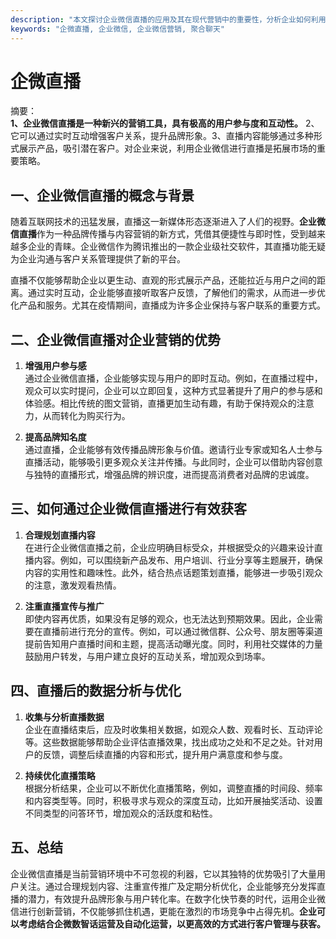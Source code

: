 ```yaml
---
description: "本文探讨企业微信直播的应用及其在现代营销中的重要性，分析企业如何利用直播进行有效获客。"
keywords: "企微直播, 企业微信, 企业微信营销, 聚合聊天"
---
```

# 企微直播

摘要：  
**1、企业微信直播是一种新兴的营销工具，具有极高的用户参与度和互动性。** 2、它可以通过实时互动增强客户关系，提升品牌形象。3、直播内容能够通过多种形式展示产品，吸引潜在客户。对企业来说，利用企业微信进行直播是拓展市场的重要策略。

## 一、企业微信直播的概念与背景

随着互联网技术的迅猛发展，直播这一新媒体形态逐渐进入了人们的视野。**企业微信直播**作为一种品牌传播与内容营销的新方式，凭借其便捷性与即时性，受到越来越多企业的青睐。企业微信作为腾讯推出的一款企业级社交软件，其直播功能无疑为企业沟通与客户关系管理提供了新的平台。

直播不仅能够帮助企业以更生动、直观的形式展示产品，还能拉近与用户之间的距离。通过实时互动，企业能够直接听取客户反馈，了解他们的需求，从而进一步优化产品和服务。尤其在疫情期间，直播成为许多企业保持与客户联系的重要方式。

## 二、企业微信直播对企业营销的优势

1. **增强用户参与感**  
通过企业微信直播，企业能够实现与用户的即时互动。例如，在直播过程中，观众可以实时提问，企业可以立即回复，这种方式显著提升了用户的参与感和体验感。相比传统的图文营销，直播更加生动有趣，有助于保持观众的注意力，从而转化为购买行为。

2. **提高品牌知名度**  
通过直播，企业能够有效传播品牌形象与价值。邀请行业专家或知名人士参与直播活动，能够吸引更多观众关注并传播。与此同时，企业可以借助内容创意与独特的直播形式，增强品牌的辨识度，进而提高消费者对品牌的忠诚度。

## 三、如何通过企业微信直播进行有效获客

1. **合理规划直播内容**  
在进行企业微信直播之前，企业应明确目标受众，并根据受众的兴趣来设计直播内容。例如，可以围绕新产品发布、用户培训、行业分享等主题展开，确保内容的实用性和趣味性。此外，结合热点话题策划直播，能够进一步吸引观众的注意，激发观看热情。

2. **注重直播宣传与推广**  
即使内容再优质，如果没有足够的观众，也无法达到预期效果。因此，企业需要在直播前进行充分的宣传。例如，可以通过微信群、公众号、朋友圈等渠道提前告知用户直播时间和主题，提高活动曝光度。同时，利用社交媒体的力量鼓励用户转发，与用户建立良好的互动关系，增加观众到场率。

## 四、直播后的数据分析与优化

1. **收集与分析直播数据**  
企业在直播结束后，应及时收集相关数据，如观众人数、观看时长、互动评论等。这些数据能够帮助企业评估直播效果，找出成功之处和不足之处。针对用户的反馈，调整后续直播的内容和形式，提升用户满意度和参与度。

2. **持续优化直播策略**  
根据分析结果，企业可以不断优化直播策略，例如，调整直播的时间段、频率和内容类型等。同时，积极寻求与观众的深度互动，比如开展抽奖活动、设置不同类型的问答环节，增加观众的活跃度和粘性。

## 五、总结

企业微信直播是当前营销环境中不可忽视的利器，它以其独特的优势吸引了大量用户关注。通过合理规划内容、注重宣传推广及定期分析优化，企业能够充分发挥直播的潜力，有效提升品牌形象与用户转化率。在数字化快节奏的时代，运用企业微信进行创新营销，不仅能够抓住机遇，更能在激烈的市场竞争中占得先机。**企业可以考虑结合企微数智话运营及自动化运营，以更高效的方式进行客户管理与获客。**
